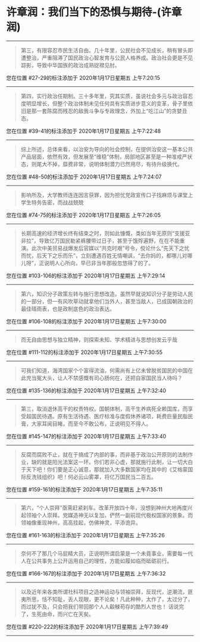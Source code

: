 # 许章润：我们当下的恐惧与期待-(许章润)

---

> 第三，有限容忍市民生活自由。几十年里，公民社会不见成长，稍有冒头即遭整治，严重阻滞了国民政治心智发育与公民人格养成。政治社会更是不见踪影，导致中华国族的政治成熟捉襟见肘。

您在位置 #27-29的标注添加于 2020年1月17日星期五 上午7:20:15

---

> 第四，实行政治任期制。三十多年里，究其实质，虽说社会多元与政治容忍度明显增长，但整个政治体制未见任何具有实质进步意义的变革，骨子里依旧是那一套陈腐而残忍的敌我斗争与专政理念，外加上“吃江山”的贪婪丑态。

您在位置 #39-41的标注添加于 2020年1月17日星期五 上午7:22:48

---

> 综上所述，总体来看，以治安为导向的社会控制，在提供治安这一基本公共产品层面，依然有效，但发展至“维稳”体制，局部地区甚至是一种准戒严状态，则尾大不掉，靡费非常，说明体制潜力已然用尽，有待升级换代。

您在位置 #48-50的标注添加于 2020年1月17日星期五 上午7:24:07

---

> 影响所及，大学教师连连因言获罪，因为担忧党政宣传口子找麻烦与课堂上学生特务告密，而战战兢兢

您在位置 #74-75的标注添加于 2020年1月17日星期五 上午7:26:05

---

> 长期高速的经济增长终有结束之时，则如此慷慨，类如当年无原则“支援亚非拉”，导致亿万国民勒紧裤腰带过日子，甚至于饿殍遍野，在在不能重演。此次中美贸易战爆发后官媒以“共克时艰”号令，傥论什么“先天下之忧而忧，后天下之乐而乐”，立刻遭遇百姓无情嘲讽，“去你妈的，都哪儿对哪儿呀”，正说明人心所向，早已非当年那般忽悠得了的了。

您在位置 #103-106的标注添加于 2020年1月17日星期五 上午7:29:14

---

> 第六，知识分子政策左转与施行思想改造。虽然早就说知识分子是劳动人民的一部分，但一有风吹草动就拿他们当外人，甚至当敌人，已成国朝政治的最佳晴雨表，也是政制底色的政治表达。

您在位置 #106-108的标注添加于 2020年1月17日星期五 上午7:30:00

---

> 而无自由思想与独立精神，则探索未知、学术精进与思想创发云乎哉

您在位置 #111-112的标注添加于 2020年1月17日星期五 上午7:30:55

---

> 可我们知道，海湾国家个个富得流油，何需尚有上亿未曾脱贫国民的中国在此充当冤大头，让人不禁感慨有司心肠何在，还把自家国民当人待吗？

您在位置 #135-136的标注添加于 2020年1月17日星期五 上午7:32:40

---

> 第三，取消退休高干的权贵特权。国朝体制，高干生养病死全赖国库，而享受超国民待遇。原有生活待遇、医疗标准与度假休养诸项，耗费巨量民脂民膏，大家耳闻目睹，而至今不敢公布，正说明见不得人。

您在位置 #145-147的标注添加于 2020年1月17日星期五 上午7:33:40

---

> 反腐而腐败不止，就在于搞成了内部的事，而非基于政治公开原则的法制作业，缺的就是阳光法案这一环。你们若非心虚，那就施行此制，让一切大白于天下吧！你们要是正心诚意，那就加入大多数国家均在其中的《艾格蒙国际反洗钱组织》吧！何必云山雾罩，将亿万国民当二百五。

您在位置 #159-161的标注添加于 2020年1月17日星期五 上午7:35:11

---

> 第六，“个人崇拜”亟需赶紧刹车。改革开放四十年，没想到神州大地再度兴起领袖个人崇拜。党媒造神无以复加，俨然一副前现代极权国家的景象。而领袖像重现神州，高高挂起，仿佛神灵，平添诡异。

您在位置 #161-163的标注添加于 2020年1月17日星期五 上午7:35:26

---

> 奈何不了那几个马屁精大员，正说明所谓启蒙是一个未竟事业，需要每一代人在公共事务上公开运用自己的理性，方能如履如临而砥砺前行。

您在位置 #166-167的标注添加于 2020年1月17日星期五 上午7:36:32

---

> 以及近年来各类所谓社科项目之造神运动与领袖崇拜，反现代，逆潮流，匪夷所思，恬不知耻，丢人现眼，更不论矣！凡此种种，太作了，太过分了，而过犹不及，只会把我们带回那个人人觳觫苟存的酷烈人世也！ 话说完了，生死由命，而兴亡在天矣。

您在位置 #220-222的标注添加于 2020年1月17日星期五 上午7:39:49

---

